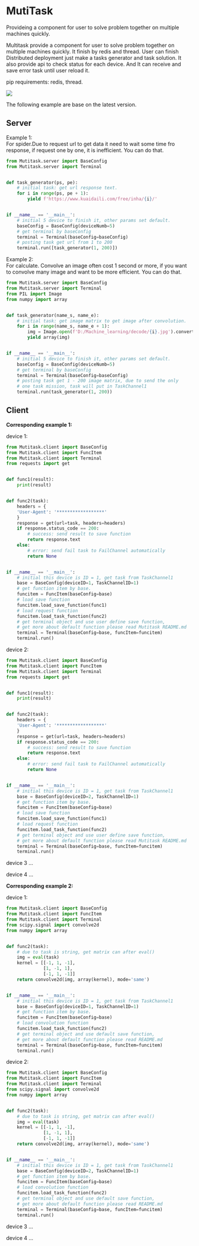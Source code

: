 # MutiTask
Provideing a component for user to solve problem together on multiple machines quickly.

Multitask provide a component for user to solve problem together on multiple machines quickly.
It finish by redis and thread.
User can finish Distributed deployment just make a tasks generator and task solution.
It also provide api to check status for each device.
And It can receive and save error task until user reload it. 

pip requirements:
redis, thread.

![](https://github.com/Yakuho/picture/blob/master/t.png)

The following example are base on the latest version.

Server
------
Example 1:  
    For spider.Due to request url to get data it need to wait some time fro response, 
    if request one by one, it is inefficient. You can do that.
```python
from Mutitask.server import BaseConfig
from Mutitask.server import Terminal


def task_generator(ps, pe):
    # initial task: get url response text.
    for i in range(ps, pe + 1):
        yield f'https://www.kuaidaili.com/free/inha/{i}/'


if __name__ == '__main__':
    # initial 5 device to finish it, other params set default.
    baseConfig = BaseConfig(deviceNumb=5)
    # get terminal by baseConfig
    terminal = Terminal(baseConfig=baseConfig)
    # posting task get url from 1 to 200
    terminal.run([task_generator(1, 200)])
```

Example 2:  
For calculate. Convolve an image often cost 1 second or more, if you want to convolve 
many image and want to be more efficient. You can do that.
```python
from Mutitask.server import BaseConfig
from Mutitask.server import Terminal
from PIL import Image
from numpy import array


def task_generator(name_s, name_e):
    # initial task: get image matrix to get image after convolution.
    for i in range(name_s, name_e + 1):
        img = Image.open(f'D:/Machine_learning/decode/{i}.jpg').convert('L')
        yield array(img)


if __name__ == '__main__':
    # initial 5 device to finish it, other params set default.
    baseConfig = BaseConfig(deviceNumb=5)
    # get terminal by baseConfig
    terminal = Terminal(baseConfig=baseConfig)
    # posting task get 1 - 200 image matrix, due to send the only 
    # one task mission, task will put in TaskChannel1
    terminal.run(task_generator(1, 200))
```

Client
------
**Corresponding example 1:**

device 1:
```python
from Mutitask.client import BaseConfig
from Mutitask.client import FuncItem
from Mutitask.client import Terminal
from requests import get


def func1(result):
    print(result)


def func2(task):
    headers = {
    'User-Agent': '******************'
    }
    response = get(url=task, headers=headers)
    if response.status_code == 200:
        # success: send result to save function
        return response.text
    else:
        # error: send fail task to FailChannel automatically
        return None


if __name__ == '__main__':
    # initial this device is ID = 1, get task from TaskChannel1
    base = BaseConfig(deviceID=1, TaskChannelID=1)
    # get function item by base.
    funcitem = FuncItem(baseConfig=base)
    # load save function
    funcitem.load_save_function(func1)
    # load request function
    funcitem.load_task_function(func2)
    # get terminal object and use user define save function, 
    # get more about default function please read Mutitask README.md
    terminal = Terminal(baseConfig=base, funcItem=funcitem)
    terminal.run()
```

device 2:
```python
from Mutitask.client import BaseConfig
from Mutitask.client import FuncItem
from Mutitask.client import Terminal
from requests import get


def func1(result):
    print(result)


def func2(task):
    headers = {
    'User-Agent': '******************'
    }
    response = get(url=task, headers=headers)
    if response.status_code == 200:
        # success: send result to save function
        return response.text
    else:
        # error: send fail task to FailChannel automatically
        return None


if __name__ == '__main__':
    # initial this device is ID = 1, get task from TaskChannel1
    base = BaseConfig(deviceID=2, TaskChannelID=1)
    # get function item by base.
    funcitem = FuncItem(baseConfig=base)
    # load save function
    funcitem.load_save_function(func1)
    # load request function
    funcitem.load_task_function(func2)
    # get terminal object and use user define save function, 
    # get more about default function please read Mutitask README.md
    terminal = Terminal(baseConfig=base, funcItem=funcitem)
    terminal.run()
```

device 3 ...

device 4 ...

**Corresponding example 2:**

device 1:
```python
from Mutitask.client import BaseConfig
from Mutitask.client import FuncItem
from Mutitask.client import Terminal
from scipy.signal import convolve2d
from numpy import array


def func2(task):
    # due to task is string, get matrix can after eval()
    img = eval(task)
    kernel = [[-1, 1, -1], 
              [1, -1, 1], 
              [-1, 1, -1]]
    return convolve2d(img, array(kernel), mode='same')


if __name__ == '__main__':
    # initial this device is ID = 1, get task from TaskChannel1
    base = BaseConfig(deviceID=1, TaskChannelID=1)
    # get function item by base.
    funcitem = FuncItem(baseConfig=base)
    # load convolution function
    funcitem.load_task_function(func2)
    # get terminal object and use default save function, 
    # get more about default function please read README.md
    terminal = Terminal(baseConfig=base, funcItem=funcitem)
    terminal.run()
```

device 2:
```python
from Mutitask.client import BaseConfig
from Mutitask.client import FuncItem
from Mutitask.client import Terminal
from scipy.signal import convolve2d
from numpy import array


def func2(task):
    # due to task is string, get matrix can after eval()
    img = eval(task)
    kernel = [[-1, 1, -1], 
              [1, -1, 1], 
              [-1, 1, -1]]
    return convolve2d(img, array(kernel), mode='same')


if __name__ == '__main__':
    # initial this device is ID = 1, get task from TaskChannel1
    base = BaseConfig(deviceID=2, TaskChannelID=1)
    # get function item by base.
    funcitem = FuncItem(baseConfig=base)
    # load convolution function
    funcitem.load_task_function(func2)
    # get terminal object and use default save function, 
    # get more about default function please read README.md
    terminal = Terminal(baseConfig=base, funcItem=funcitem)
    terminal.run()
```
device 3 ...

device 4 ...
